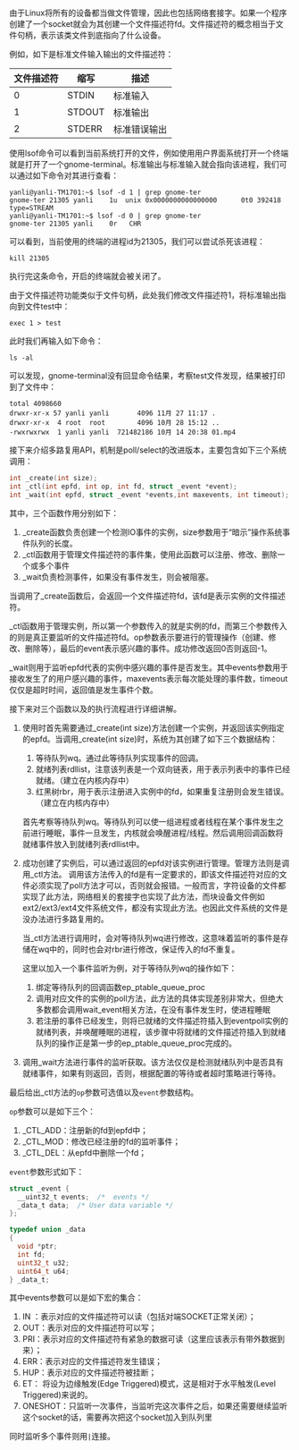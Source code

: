 # 

由于Linux将所有的设备都当做文件管理，因此也包括网络套接字。如果一个程序创建了一个socket就会为其创建一个文件描述符fd。文件描述符的概念相当于文件句柄，表示该类文件到底指向了什么设备。

例如，如下是标准文件输入输出的文件描述符：

文件描述符|缩写|描述
---|---|---
0|STDIN|标准输入
1|STDOUT|标准输出
2|STDERR|标准错误输出

使用lsof命令可以看到当前系统打开的文件，例如使用用户界面系统打开一个终端就是打开了一个gnome-terminal。标准输出与标准输入就会指向该进程，我们可以通过如下命令对其进行查看：

```shell
yanli@yanli-TM1701:~$ lsof -d 1 | grep gnome-ter
gnome-ter 21305 yanli    1u  unix 0x0000000000000000      0t0 392418 type=STREAM
yanli@yanli-TM1701:~$ lsof -d 0 | grep gnome-ter
gnome-ter 21305 yanli    0r   CHR  
```

可以看到，当前使用的终端的进程id为21305，我们可以尝试杀死该进程：

```shell
kill 21305
```

执行完这条命令，开启的终端就会被关闭了。

由于文件描述符功能类似于文件句柄，此处我们修改文件描述符1，将标准输出指向到文件test中：

```shell
exec 1 > test
```

此时我们再输入如下命令：

```shell
ls -al
```

可以发现，gnome-terminal没有回显命令结果，考察test文件发现，结果被打印到了文件中：

```shell
total 4098660
drwxr-xr-x 57 yanli yanli       4096 11月 27 11:17 .
drwxr-xr-x  4 root  root        4096 10月 28 15:12 ..
-rwxrwxrwx  1 yanli yanli  721482186 10月 14 20:38 01.mp4
```

接下来介绍多路复用API，机制是poll/select的改进版本，主要包含如下三个系统调用：

```c
int _create(int size);
int _ctl(int epfd, int op, int fd, struct _event *event);
int _wait(int epfd, struct _event *events,int maxevents, int timeout);
```

其中，三个函数作用分别如下：

1. _create函数负责创建一个检测IO事件的实例，size参数用于“暗示”操作系统事件队列的长度。
2. _ctl函数用于管理文件描述符的事件集，使用此函数可以注册、修改、删除一个或多个事件
3. _wait负责检测事件，如果没有事件发生，则会被阻塞。

当调用了_create函数后，会返回一个文件描述符fd，该fd是表示实例的文件描述符。

_ctl函数用于管理实例，所以第一个参数传入的就是实例的fd，而第三个参数传入的则是真正要监听的文件描述符fd。op参数表示要进行的管理操作（创建、修改、删除等），最后的event表示感兴趣的事件。成功修改返回0否则返回-1。

_wait则用于监听epfd代表的实例中感兴趣的事件是否发生。其中events参数用于接收发生了的用户感兴趣的事件，maxevents表示每次能处理的事件数，timeout仅仅是超时时间，返回值是发生事件个数。

接下来对三个函数以及的执行流程进行详细讲解。

1. 使用时首先需要通过_create(int size)方法创建一个实例，并返回该实例指定的epfd。当调用_create(int size)时，系统为其创建了如下三个数据结构：

    1. 等待队列wq。通过此等待队列实现事件的回调。
    2. 就绪列表rdllist，注意该列表是一个双向链表，用于表示列表中的事件已经就绪。（建立在内核内存中）
    3. 红黑树rbr，用于表示注册进入实例中的fd，如果重复注册则会发生错误。（建立在内核内存中）

    首先考察等待队列wq。等待队列可以使一组进程或者线程在某个事件发生之前进行睡眠，事件一旦发生，内核就会唤醒进程/线程。然后调用回调函数将就绪事件放入到就绪列表rdllist中。

2. 成功创建了实例后，可以通过返回的epfd对该实例进行管理。管理方法则是调用_ctl方法。
   调用该方法传入的fd是有一定要求的，即该文件描述符对应的文件必须实现了poll方法才可以，否则就会报错。一般而言，字符设备的文件都实现了此方法，网络相关的套接字也实现了此方法，而块设备文件例如ext2/ext3/ext4文件系统文件，都没有实现此方法。也因此文件系统的文件是没办法进行多路复用的。

   当_ctl方法进行调用时，会对等待队列wq进行修改，这意味着监听的事件是存储在wq中的，同时也会对rbr进行修改，保证传入的fd不重复。

   这里以加入一个事件监听为例，对于等待队列wq的操作如下：

   1. 绑定等待队列的回调函数ep_ptable_queue_proc
   2. 调用对应文件的实例的poll方法，此方法的具体实现差别非常大，但绝大多数都会调用wait_event相关方法，在没有事件发生时，使进程睡眠
   3. 若注册的事件已经发生，则将已就绪的文件描述符插入到eventpoll实例的就绪列表，并唤醒睡眠的进程，该步骤中将就绪的文件描述符插入到就绪队列的操作正是第一步的ep_ptable_queue_proc完成的。

3. 调用_wait方法进行事件的监听获取。该方法仅仅是检测就绪队列中是否具有就绪事件，如果有则返回，否则，根据配置的等待或者超时策略进行等待。

最后给出_ctl方法的`op`参数可选值以及`event`参数结构。

`op`参数可以是如下三个：

1. _CTL_ADD：注册新的fd到epfd中；
2. _CTL_MOD：修改已经注册的fd的监听事件；
3. _CTL_DEL：从epfd中删除一个fd；

`event`参数形式如下：

```c
struct _event {
  __uint32_t events;  /*  events */
  _data_t data;  /* User data variable */
};

typedef union _data
{
  void *ptr;
  int fd;
  uint32_t u32;
  uint64_t u64;
} _data_t;

```

其中events参数可以是如下宏的集合：

1. IN ：表示对应的文件描述符可以读（包括对端SOCKET正常关闭）；
2. OUT：表示对应的文件描述符可以写；
3. PRI：表示对应的文件描述符有紧急的数据可读（这里应该表示有带外数据到来）；
4. ERR：表示对应的文件描述符发生错误；
5. HUP：表示对应的文件描述符被挂断；
6. ET： 将设为边缘触发(Edge Triggered)模式，这是相对于水平触发(Level Triggered)来说的。
7. ONESHOT：只监听一次事件，当监听完这次事件之后，如果还需要继续监听这个socket的话，需要再次把这个socket加入到队列里

同时监听多个事件则用`|`连接。
